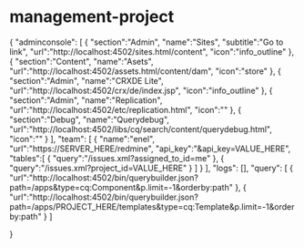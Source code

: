 # management-project

{
    "adminconsole":  [
        {
            "section":"Admin",
            "name":"Sites",
            "subtitle":"Go to link",
            "url":"http://localhost:4502/sites.html/content",
            "icon":"info_outline"
        },
        {
            "section":"Content",
            "name":"Asets",
            "url":"http://localhost:4502/assets.html/content/dam",
            "icon":"store"
        },
        {
            "section":"Admin",
            "name":"CRXDE Lite",
            "url":"http://localhost:4502/crx/de/index.jsp",
            "icon":"info_outline"
        },
        {
            "section":"Admin",
            "name":"Replication",
            "url":"http://localhost:4502/etc/replication.html",
            "icon":""
        },
        {
            "section":"Debug",
            "name":"Querydebug",
            "url":"http://localhost:4502/libs/cq/search/content/querydebug.html",
            "icon":""
        }
    ],
    "team": [
        {
            "name":"enel",
            "url":"https://SERVER_HERE/redmine",
            "api_key":"&api_key=VALUE_HERE",
            "tables":[
                {
                    "query":"/issues.xml?assigned_to_id=me"
                },
                {
                    "query":"/issues.xml?project_id=VALUE_HERE"
                }
            ]
        }
    ],
    "logs":
        [],
    "query": [
        {
             "url":"http://localhost:4502/bin/querybuilder.json?path=/apps&type=cq:Component&p.limit=-1&orderby:path"
        }, 
        {
            "url":"http://localhost:4502/bin/querybuilder.json?path=/apps/PROJECT_HERE/templates&type=cq:Template&p.limit=-1&orderby:path"
        }
    ]

}
